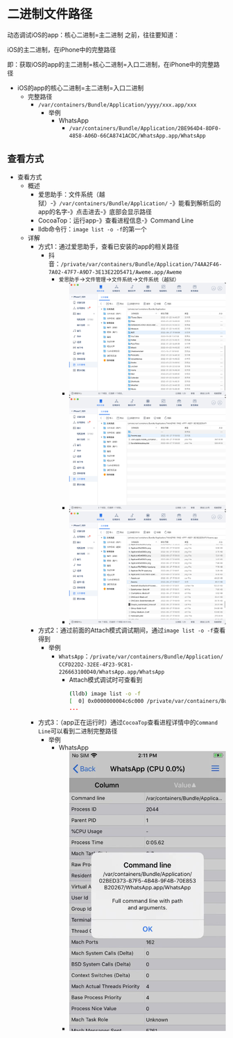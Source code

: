# 二进制文件路径

动态调试iOS的app：核心二进制=主二进制 之前，往往要知道：

iOS的主二进制，在iPhone中的完整路径

即：获取iOS的app的主二进制=核心二进制=入口二进制，在iPhone中的完整路径

* iOS的app的核心二进制=主二进制=入口二进制
  * 完整路径
    * `/var/containers/Bundle/Application/yyyy/xxx.app/xxx`
      * 举例
        * WhatsApp
          * `/var/containers/Bundle/Application/2BE964D4-8DF0-4858-A06D-66CA8741ACDC/WhatsApp.app/WhatsApp`

## 查看方式

* 查看方式
  * 概述
    * 爱思助手：文件系统（越狱）-》`/var/containers/Bundle/Application/` -》能看到解析后的app的名字-》点击进去-》底部会显示路径
    * CocoaTop：运行app-》查看进程信息-》Command Line
    * lldb命令行：`image list -o -f`的第一个
  * 详解
    * 方式1：通过爱思助手，查看已安装的app的相关路径
      * 抖音：`/private/var/containers/Bundle/Application/74AA2F46-7A02-47F7-A9D7-3E13E22D5471/Aweme.app/Aweme`
        * `爱思助手`->`文件管理`->`文件系统`->`文件系统（越狱）`
          * ![i4tools_file_bundle_app_name](../assets/img/i4tools_file_bundle_app_name.png)
          * ![i4tools_file_bundle_aweme_app](../assets/img/i4tools_file_bundle_aweme_app.png)
          * ![i4tools_file_bundle_aweme_bin](../assets/img/i4tools_file_bundle_aweme_bin.png)
    * 方式2：通过前面的Attach模式调试期间，通过`image list -o -f`查看得到
      * 举例
        * `WhatsApp`：`/private/var/containers/Bundle/Application/CCFD22D2-32EE-4F23-9C81-226663100D40/WhatsApp.app/WhatsApp`
          * Attach模式调试时可查看到
            ```bash
            (lldb) image list -o -f
            [  0] 0x0000000004c6c000 /private/var/containers/Bundle/Application/CCFD22D2-32EE-4F23-9C81-226663100D40/WhatsApp.app/WhatsApp(0x0000000104c6c000)
            ...
            ```
    * 方式3：（app正在运行时）通过`CocoaTop`查看进程详情中的`Command Line`可以看到二进制完整路径
      * 举例
        * WhatsApp
          * ![bin_path_cocoatop_command_line_whatsapp](../assets/img/bin_path_cocoatop_command_line_whatsapp.png)
